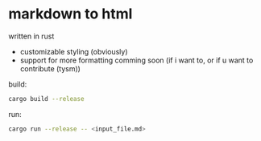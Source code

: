 # markdown to html

written in rust

- customizable styling (obviously)
- support for more formatting comming soon (if i want to, or if u want to contribute (tysm))

build:
```bash
cargo build --release
```

run:
```bash
cargo run --release -- <input_file.md>
```